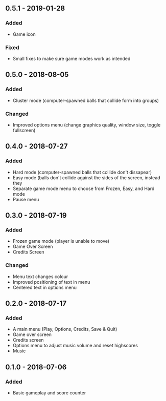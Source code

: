 ## 0.5.1 - 2019-01-28
### Added
- Game icon

### Fixed
- Small fixes to make sure game modes work as intended

## 0.5.0 - 2018-08-05
### Added
- Cluster mode (computer-spawned balls that collide form into groups)

### Changed
- Improved options menu (change graphics quality, window size, toggle fullscreen)

## 0.4.0 - 2018-07-27
### Added
- Hard mode (computer-spawned balls that collide don't dissapear)
- Easy mode (balls don't collide against the sides of the screen, instead they 
- Separate game mode menu to choose from Frozen, Easy, and Hard mode
- Pause menu

## 0.3.0 - 2018-07-19
### Added
- Frozen game mode (player is unable to move)
- Game Over Screen
- Credits Screen

### Changed
- Menu text changes colour
- Improved positioning of text in menu
- Centered text in options menu

## 0.2.0 - 2018-07-17
### Added
- A main menu (Play, Options, Credits, Save & Quit)
- Game over screen
- Credits screen
- Options menu to adjust music volume and reset highscores
- Music

## 0.1.0 - 2018-07-06
### Added
- Basic gameplay and score counter
